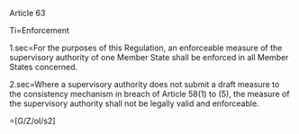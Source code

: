 Article 63

Ti=Enforcement

1.sec=For the purposes of this Regulation, an enforceable measure of the supervisory authority of one Member State shall be enforced in all Member States concerned.

2.sec=Where a supervisory authority does not submit a draft measure to the consistency mechanism in breach of Article 58(1) to (5), the measure of the supervisory authority shall not be legally valid and enforceable.

=[G/Z/ol/s2]
